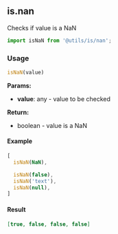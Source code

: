 ## is.nan

Checks if value is a NaN

```javascript
import isNaN from '@utils/is/nan';
```

### Usage

```javascript
isNaN(value)
```

**Params:**

* **value**: any - value to be checked

**Return:**

* boolean - value is a NaN

#### Example

```javascript
[
  isNaN(NaN),

  isNaN(false),
  isNaN('text'),
  isNaN(null),
]
```

#### Result

```json
[true, false, false, false]
```